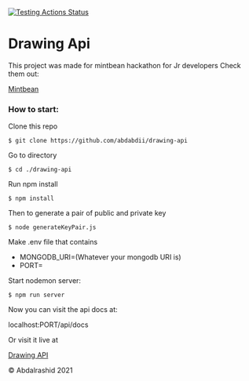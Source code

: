 [![Testing Actions Status](https://github.com/abdabdii/drawing-api/workflows/Testing/badge.svg)](https://github.com/abdabdii/drawing-api/actions)

# Drawing Api

This project was made for mintbean hackathon for Jr developers Check them out:

[Mintbean][Mintbean]

[Mintbean]: https://mintbean.io/ "Mintbean"

### How to start:
Clone this repo

`$ git clone https://github.com/abdabdii/drawing-api`

Go to directory

`$ cd ./drawing-api`

Run npm install

`$ npm install`

Then to generate a pair of public and private key

`$ node generateKeyPair.js`

Make .env file that contains
- MONGODB_URI=(Whatever your mongodb URI is)
- PORT=

Start nodemon server:

`$ npm run server`

Now you can visit the api docs at:

localhost:PORT/api/docs

Or visit it live at

[Drawing API](https://drawing-api-project.herokuapp.com/api/docs "Drawing API")

&copy; Abdalrashid 2021


